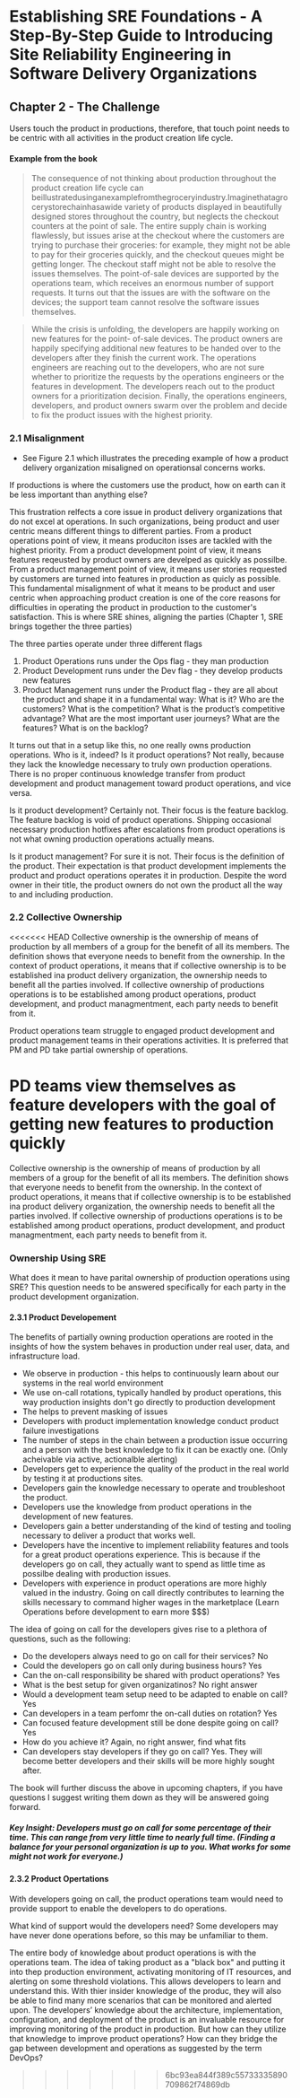 # Establishing SRE Foundations - A Step-By-Step Guide to Introducing Site Reliability Engineering in Software Delivery Organizations

## Chapter 2 - The Challenge
Users touch the product in productions, therefore, that touch point needs to be centric with all activities in the product creation life cycle. 

#### Example from the book
> The consequence of not thinking about production throughout the product creation life cycle can beillustratedusinganexamplefromthegroceryindustry.Imaginethatagrocerystorechainhasawide variety of products displayed in beautifully designed stores throughout the country, but neglects the checkout counters at the point of sale. The entire supply chain is working flawlessly, but issues arise at the checkout where the customers are trying to purchase their groceries: for example, they might not be able to pay for their groceries quickly, and the checkout queues might be getting longer. The checkout staff might not be able to resolve the issues themselves. The point-of-sale devices are supported by the operations team, which receives an enormous number of support requests. It turns out that the issues are with the software on the devices; the support team cannot resolve the software issues themselves.

> While the crisis is unfolding, the developers are happily working on new features for the point- of-sale devices. The product owners are happily specifying additional new features to be handed over to the developers after they finish the current work. The operations engineers are reaching out to the developers, who are not sure whether to prioritize the requests by the operations engineers or the features in development. The developers reach out to the product owners for a prioritization decision. Finally, the operations engineers, developers, and product owners swarm over the problem and decide to fix the product issues with the highest priority.

### 2.1 Misalignment 
* See Figure 2.1 which illustrates the preceding example of how a product delivery organization misaligned on operationsal concerns works. 

If productions is where the customers use the product, how on earth can it be less important than anything else? 

This frustration relfects a core issue in product delivery organizations that do not excel at operations. In such organizations, being product and user centric means different things to different parties. From a product operations point of view, it means produciton isses are tackled with the highest priority. From a product development point of view, it means features reqeusted by product owners are develped as quickly as possilbe. From a product management point of view, it means user stories requested by customers are turned into features in production as quicly as possible. This fundamental misalignment of what it means to be product and user centric when approaching product creation is one of the core reasons for difficulties in operating the product in production to the customer's satisfaction. This is where SRE shines, aligning the parties (Chapter 1, SRE brings together the three parties)

The three parties operate under three different flags

1. Product Operations runs under the Ops flag - they man production
2. Product Development runs under the Dev flag - they develop products new features
3. Product Management runs under the Product flag - they are all about the product and shape it in a fundamental way: What is it? Who are the customers? What is the competition? What is the product’s competitive advantage? What are the most important user journeys? What are the features? What is on the backlog?

It turns out that in a setup like this, no one really owns production operations. Who is it, indeed? Is it product operations? Not really, because they lack the knowledge necessary to truly own production operations. There is no proper continuous knowledge transfer from product development and product management toward product operations, and vice versa.

Is it product development? Certainly not. Their focus is the feature backlog. The feature backlog is void of product operations. Shipping occasional necessary production hotfixes after escalations from product operations is not what owning production operations actually means.

Is it product management? For sure it is not. Their focus is the definition of the product. Their expectation is that product development implements the product and product operations operates it in production. Despite the word owner in their title, the product owners do not own the product all the way to and including production.

### 2.2 Collective Ownership
<<<<<<< HEAD
Collective ownership is the ownership of means of production by all members of a group for the benefit of all its members. The definition shows that everyone needs to benefit from the ownership. In the context of product operations, it means that if collective ownership is to be established ina product delivery organization, the ownership needs to benefit all the parties involved. If collective ownership of productions operations is to be established among product operations, product development, and product managmentment, each party needs to benefit from it. 

Product operations team struggle to engaged product development and product management teams in their operations activities. It is preferred that PM and PD take partial ownership of operations. 

PD teams view themselves as feature developers with the goal of getting new features to production quickly
=======
Collective ownership is the ownership of means of production by all members of a group for the benefit of all its members. The definition shows that everyone needs to benefit from the ownership. In the context of product operations, it means that if collective ownership is to be established ina product delivery organization, the ownership needs to benefit all the parties involved. If collective ownership of productions operations is to be established among product operations, product development, and product managmentment, each party needs to benefit from it.

### Ownership Using SRE 
What does it mean to have parital ownership of production operations using SRE? This question needs to be answered specifically for each party in the product development organization.

#### 2.3.1 Product Developement
The benefits of partially owning production operations are rooted in the insights of how the system behaves in production under real user, data, and infrastructure load. 
- We observe in production - this helps to continuously learn about our systems in the real world environment
- We use on-call rotations, typically handled by product operations, this way production insights don't go directly to production development 
- The helps to prevent masking of issues
- Developers with product implementation knowledge conduct product failure investigations
- The number of steps in the chain between a production issue occurring and a person with
the best knowledge to fix it can be exactly one. (Only acheivable via active, actionalble alerting)
- Developers get to experience the quality of the product in the real world by testing it at productions sites. 
- Developers gain the knowledge necessary to operate and troubleshoot the product. 
- Developers use the knowledge from product operations in the development of new features.
- Developers gain a better understanding of the kind of testing and tooling necessary to deliver a product that works well. 
- Developers have the incentive to implement reliability features and tools for a great product operations experience. This is because if the developers go on call, they actually want to spend as little time as possilbe dealing with production issues. 
- Developers with experience in product operations are more highly valued in the industry. Going on call directly contributes to learning the skills necessary to command higher wages in the marketplace (Learn Operations before development to earn more $$$)

The idea of going on call for the developers gives rise to a plethora of questions, such as the following: 

- Do the developers always need to go on call for their services? No
- Could the developers go on call only during business hours? Yes
- Can the on-call responsibility be shared with product operations? Yes
- What is the best setup for given organizatinos? No right answer
- Would a development team setup need to be adapted to enable on call? Yes
- Can developers in a team perfomr the on-call duties on rotation? Yes
- Can focused feature development still be done despite going on call? Yes
- How do you achieve it? Again, no right answer, find what fits
- Can developers stay developers if they go on call? Yes. They will become better developers and their skills will be more highly sought after. 

The book will further discuss the above in upcoming chapters, if you have questions I suggest writing them down as they will be answered going forward.

##### Key Insight: Developers must go on call for some percentage of their time. This can range from very little time to nearly full time. (Finding a balance for your personal organization is up to you. What works for some might not work for everyone.)

#### 2.3.2 Product Opertations
With developers going on call, the product operations team would need to provide support to enable the developers to do operations. 

What kind of support would the developers need? Some developers may have never done operations before, so this may be unfamiliar to them. 

The entire body of knowledge about product operations is with the operations team. The idea of taking product as a "black box" and putting it into thep production environment, activating monitoring of IT resources, and alerting on some threshold violations. This allows developers to learn and understand this. With thier insider knowledge of the produc, they will also be able to find many more scenarios that can be monitored and alerted upon.  The developers’ knowledge about the architecture, implementation, configuration, and deployment of the product is an invaluable resource for improving monitoring of the product in production. But how can they utilize that knowledge to improve product operations?
How can they bridge the gap between development and operations as suggested by the term
DevOps?
>>>>>>> 6bc93ea844f389c55733335890709862f74869db
